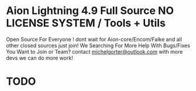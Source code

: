 # Aion Lightning 4.9 Full Source NO LICENSE SYSTEM / Tools + Utils
Open Source For Everyone ! dont wait for Aion-core/Encom/Falke and all other closed sources just join!
We Searching For More Help With Bugs/Fixes You Want to Join or Team? contact michelgorter@outlook.com 
with more devs we can do more work!

# TODO
